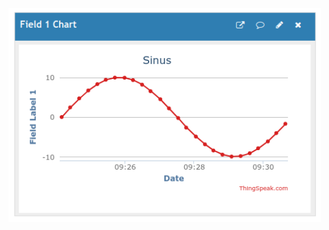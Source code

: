 <img src="https://github.com/andras168/PES_Zadaci/blob/main/sinus/sinus.png?raw=true" align="center" width="500">

